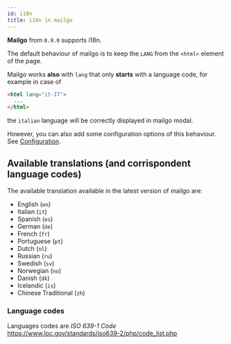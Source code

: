 ```yaml
---
id: i18n
title: i18n in mailgo
---
```


**Mailgo** from `0.9.0` supports i18n.

The default behaviour of mailgo is to keep the `LANG` from the `<html>` element of the page.

Mailgo works **also** with `lang` that only **starts** with a language code, for example in case of

```html
<html lang="it-IT">
  ...
</html>
```

the `italian` language will be correctly displayed in mailgo modal.

However, you can also add some configuration options of this behaviour. See [Configuration](/docs/configuration).

## Available translations (and corrispondent language codes)

The available translation available in the latest version of mailgo are:

- English (`en`)
- Italian (`it`)
- Spanish (`es`)
- German (`de`)
- French (`fr`)
- Portuguese (`pt`)
- Dutch (`nl`)
- Russian (`ru`)
- Swedish (`sv`)
- Norwegian (`no`)
- Danish (`dk`)
- Icelandic (`is`)
- Chinese Traditional (`zh`)

### Language codes

Languages codes are _ISO 639-1 Code_ https://www.loc.gov/standards/iso639-2/php/code_list.php
